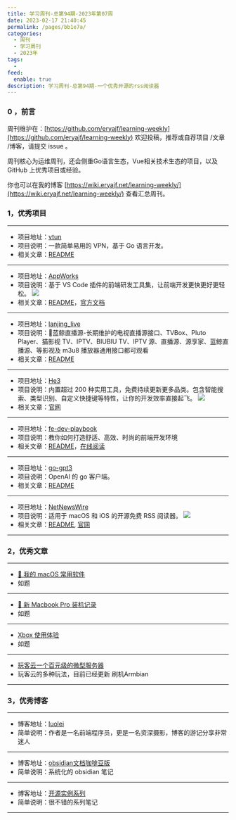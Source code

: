 ```yaml
---
title: 学习周刊-总第94期-2023年第07周
date: 2023-02-17 21:40:45
permalink: /pages/bb1e7a/
categories:
  - 周刊
  - 学习周刊
  - 2023年
tags:
  -
feed:
  enable: true
description: 学习周刊-总第94期-一个优秀开源的rss阅读器
---
```



### 0 ，前言

周刊维护在：[https://github.com/eryajf/learning-weekly](https://github.com/eryajf/learning-weekly)  欢迎投稿，推荐或自荐项目 /文章 /博客，请提交 issue 。

周刊核心为运维周刊，还会侧重Go语言生态，Vue相关技术生态的项目，以及 GitHub 上优秀项目或经验。

你也可以在我的博客 [https://wiki.eryajf.net/learning-weekly/](https://wiki.eryajf.net/learning-weekly/) 查看汇总周刊。


### 1，优秀项目

---
- 项目地址：[vtun](https://github.com/net-byte/vtun)
- 项目说明：一款简单易用的 VPN，基于 Go 语言开发。
- 相关文章：[README](https://github.com/net-byte/vtun/blob/master/README_CN.md)
---
- 项目地址：[AppWorks](https://github.com/apptools-lab/AppWorks)
- 项目说明：基于 VS Code 插件的前端研发工具集，让前端开发更快更好更轻松。
  ![](http://t.eryajf.net/imgs/2023/02/493bd150796c8db9.png)
- 相关文章：[README](https://github.com/apptools-lab/AppWorks/blob/master/README.zh-CN.md)，[官方文档](https://appworks.site/)
---
- 项目地址：[lanjing_live](https://github.com/Cyril0563/lanjing_live)
- 项目说明：🐋蓝鲸直播源-长期维护的电视直播源接口、TVBox、Pluto Player、猫影视 TV、IPTV、BIUBIU TV、IPTV 源、直播源、源享家、蓝鲸直播源、等影视及 m3u8 播放器通用接口都可观看
- 相关文章：[README](https://github.com/Cyril0563/lanjing_live#readme)
---
- 项目地址：[He3](https://he3.app/zh)
- 项目说明：内置超过 200 种实用工具，免费持续更新更多品类。包含智能搜索、类型识别、自定义快捷键等特性，让你的开发效率直接起飞。
  ![](http://t.eryajf.net/imgs/2023/02/f9bcda5afc25face.png)
- 相关文章：[官网](https://he3.app/zh/)
---
- 项目地址：[fe-dev-playbook](https://github.com/zhangyuang/fe-dev-playbook)
- 项目说明：教你如何打造舒适、高效、时尚的前端开发环境
- 相关文章：[README](https://github.com/zhangyuang/fe-dev-playbook#readme)，[在线阅读](http://fe.ssr-fc.com/guide/)
---
- 项目地址：[go-gpt3](https://github.com/sashabaranov/go-gpt3)
- 项目说明：OpenAI 的 go 客户端。
- 相关文章：[README](https://github.com/sashabaranov/go-gpt3#readme)
---
- 项目地址：[NetNewsWire](https://github.com/Ranchero-Software/NetNewsWire)
- 项目说明：适用于 macOS 和 iOS 的开源免费 RSS 阅读器。
  ![](http://t.eryajf.net/imgs/2023/02/45ef2e78f4b538c3.png)
- 相关文章：[README](https://github.com/Ranchero-Software/NetNewsWire#readme), [官网](https://netnewswire.com/)
---

### 2，优秀文章

---
- [🍎 我的 macOS 常用软件](https://weekly.howie6879.cn/soft/mac.html)
- 如题
---
- [📝 新 Macbook Pro 装机记录](https://www.rustc.cloud/mac-install)
- 如题
---
- [Xbox 使用体验](https://frangezone.github.io/2022/06/21/xbox-experience/)
- 如题
---
- [玩客云一个百元级的微型服务器](https://anubis.cafe/84ceaef7.html)
- 玩客云的多种玩法，目前已经更新 刷机Armbian
---

### 3，优秀博客

---
- 博客地址：[luolei](https://luolei.org/)
- 简单说明：作者是一名前端程序员，更是一名资深摄影，博客的游记分享非常迷人
---
- 博客地址：[obsidian文档咖啡豆版](https://coffeetea.top/zh/)
- 简单说明：系统化的 obsidian 笔记
---
- 博客地址：[开源实例系列](https://dujun.io/open-source-examples.html)
- 简单说明：很不错的系列笔记
---